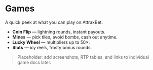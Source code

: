 # Games

A quick peek at what you can play on AttraxBet.

- **Coin Flip** — lightning rounds, instant payouts.
- **Mines** — pick tiles, avoid bombs, cash out anytime.
- **Lucky Wheel** — multipliers up to 50×.
- **Slots** — icy reels, frosty bonus rounds.

> Placeholder: add screenshots, RTP tables, and links to individual game docs later.
